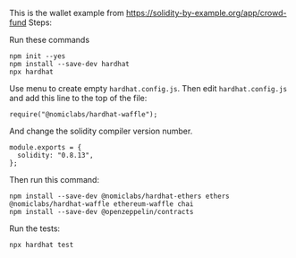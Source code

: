 This is the wallet example from https://solidity-by-example.org/app/crowd-fund
Steps:

Run these commands
```
npm init --yes
npm install --save-dev hardhat
npx hardhat
```

Use menu to create empty `hardhat.config.js`. Then edit `hardhat.config.js` and add this line to the
top of the file:
```
require("@nomiclabs/hardhat-waffle");
```

And change the solidity compiler version number.
```
module.exports = {
  solidity: "0.8.13",
};
```

Then run this command:
```
npm install --save-dev @nomiclabs/hardhat-ethers ethers @nomiclabs/hardhat-waffle ethereum-waffle chai
npm install --save-dev @openzeppelin/contracts
```

Run the tests:
```
npx hardhat test
